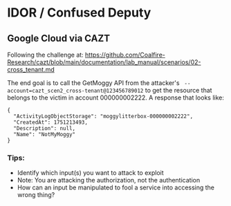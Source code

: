# IDOR / Confused Deputy

## Google Cloud via CAZT

Following the challenge at:
https://github.com/Coalfire-Research/cazt/blob/main/documentation/lab_manual/scenarios/02-cross_tenant.md

The end goal is to call the GetMoggy API from the attacker's ` --account=cazt_scen2_cross-tenant@123456789012` to get the resource that belongs to the victim in account 000000002222. A response that looks like:
```
{
  "ActivityLogObjectStorage": "moggylitterbox-000000002222",
  "CreatedAt": 1751213493,
  "Description": null,
  "Name": "NotMyMoggy"
}
```

### Tips:

- Identify which input(s) you want to attack to exploit
- Note: You are attacking the authorization, not the authentication
- How can an input be manipulated to fool a service into accessing the wrong thing?

